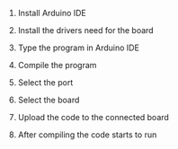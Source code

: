 1. Install Arduino IDE

2. Install the drivers need for the board

3. Type the program in Arduino IDE

4. Compile the program

5. Select the port

6. Select the board

7. Upload the code to the connected board

8. After compiling the code starts to run
